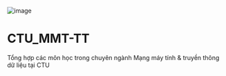 ![image](https://user-images.githubusercontent.com/88178841/148009940-cb40374d-c2c5-457f-8d78-d71274285afe.png)

# CTU_MMT-TT
Tổng hợp các môn học trong chuyên ngành Mạng máy tính &amp; truyền thông dữ liệu tại CTU
